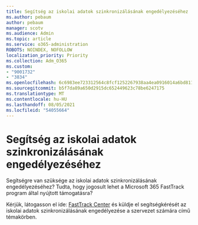 ```yaml
---
title: Segítség az iskolai adatok szinkronizálásának engedélyezéséhez
ms.author: pebaum
author: pebaum
manager: scotv
ms.audience: Admin
ms.topic: article
ms.service: o365-administration
ROBOTS: NOINDEX, NOFOLLOW
localization_priority: Priority
ms.collection: Adm_O365
ms.custom:
- "9001732"
- "3834"
ms.openlocfilehash: 6c6983ee723312564c8fcf1252267938aa4ea0916014a6bd81188308f4cdb488
ms.sourcegitcommit: b5f7da89a650d2915dc652449623c78be6247175
ms.translationtype: MT
ms.contentlocale: hu-HU
ms.lasthandoff: 08/05/2021
ms.locfileid: "54055664"
---
```

# <a name="help-enabling-school-data-sync"></a>Segítség az iskolai adatok szinkronizálásának engedélyezéséhez

Segítségre van szüksége az iskolai adatok szinkronizálásának engedélyezéséhez? Tudta, hogy jogosult lehet a Microsoft 365 FastTrack program által nyújtott támogatásra?

Kérjük, látogasson el ide: [FastTrack Center](https://www.microsoft.com/fasttrack) és küldje el segítségkérését az iskolai adatok szinkronizálásának engedélyezése a szervezet számára című témakörben.
